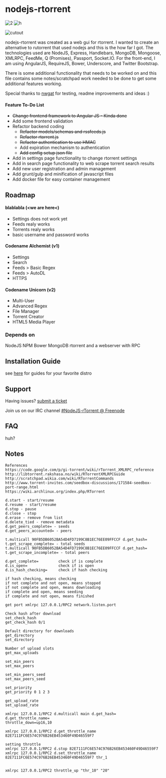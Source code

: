 # nodejs-rtorrent
![2](http://i.imgur.com/J1fODi0.png)
![h](http://i.imgur.com/WF2ir2R.png)

![cutout](http://cloudfront.nwgat.net/nodejs-rtorrent-cutout2.png "screenshot")

nodejs-rtorrent was created as a web gui for rtorrent. I wanted to create an alternative to rutorrent that used nodejs and this is the how far I got. The technologies used are NodeJS, Express, Handlebars, MongoDB, Mongoose, XMLRPC, FeedMe, Q (Promises), Passport, Socket.IO. For the front-end, I am using AngularJS, RequireJS, Bower, Underscore, and Twitter Bootstrap.


There is some additional functionality that needs to be worked on and this file contains some notes/scratchpad work needed to be done to get some additional features working.

Special thanks to [nwgat](http://nwgat.net)  for testing, readme improvements and ideas :)

#### Feature To-Do List
* ~~Change frontend framework to Angular JS - Kinda done~~
* Add some frontend validation
* Refactor backend coding
	* ~~Refactor models/schemas and rssfeeds.js~~
	* ~~Refactor rtorrent.js~~
	* ~~Refactor authentication to use HMAC~~
	* Add expiration mechanism to authentication
	* ~~Add config setup json file~~
* Add in settings page functionality to change rtorrent settings
* Add in search page functionality to web scrape torrent search results
* Add new user registration and admin management
* Add grunt/gulp and minification of javascript files 
* Add docker file for easy container management


## Roadmap
#### blablabla (<we are here<)
* Settings does not work yet
* Feeds realy works 
* Torrents realy works
* basic username and password works

#### Codename Alchemist (v1)
* Settings
* Search
* Feeds > Basic Regex
* Feeds > AutoDL
* HTTPS

#### Codename Unicorn (v2)
* Multi-User
* Advanced Regex
* File Manager
* Torrent Creator
* HTML5 Media Player

### Depends on
NodeJS NPM Bower MongoDB rtorrent and a webserver with RPC

## Installation Guide
see [here](https://github.com/roastlechon/nodejs-rtorrent/wiki/_pages) for guides for your favorite distro

## Support
Having issues? [submit a ticket](https://github.com/roastlechon/nodejs-rtorrent/issues/new)

Join us on our IRC channel [#NodeJS-rTorrent @ Freenode](http://webchat.freenode.net/?channels=nodejs-rtorrent) 

## FAQ
huh?

## Notes


```
References
https://code.google.com/p/gi-torrent/wiki/rTorrent_XMLRPC_reference
http://libtorrent.rakshasa.no/wiki/RTorrentXMLRPCGuide
http://scratchpad.wikia.com/wiki/RTorrentCommands
http://www.torrent-invites.com/seedbox-discussions/171584-seedbox-port-range.html
https://wiki.archlinux.org/index.php/RTorrent

d.start - start/resume
d.resume - start/resume
d.stop - pause
d.close - stop
d.erase - remove from list
d.delete_tied - remove metadata
d.get_peers_complete= - seeds
d.get_peers_accounted= - peers

t.multicall 90FB5DB6052BA54D4FD7199C8B1EC76EE09FFCCF d.get_hash= t.get_scrape_complete= - total seeds
t.multicall 90FB5DB6052BA54D4FD7199C8B1EC76EE09FFCCF d.get_hash= t.get_scrape_incomplete= - total peers

d.get_complete=         check if is complete
d.is_open=				check if is open
d.is_hash_checking= 	check if hash checking

if hash checking, means checking
if not complete and not open, means stopped
if not complete and open, means downloading
if complete and open, means seeding
if complete and not open, means finished

get port xmlrpc 127.0.0.1/RPC2 network.listen.port

Check hash after download
set_check_hash
get_check_hash 0/1

Default directory for downloads
get_directory
set_directory

Number of upload slots
get_max_uploads

set_min_peers
set_max_peers

set_min_peers_seed
set_max_peers_seed

set_priority
get_priority 0 1 2 3

get_upload_rate
set_upload_rate

xmlrpc 127.0.0.1/RPC2 d.multicall main d.get_hash= d.get_throttle_name=
throttle_down=up16,10

xmlrpc 127.0.0.1/RPC2 d.get_throttle_name 82E7111FC6E574C976B26EB453460F49D46559F7

setting throttle
xmlrpc 127.0.0.1/RPC2 d.stop 82E7111FC6E574C976B26EB453460F49D46559F7
xmlrpc 127.0.0.1/RPC2 d.set_throttle_name 82E7111FC6E574C976B26EB453460F49D46559F7 thr_1   


xmlrpc 127.0.0.1/RPC2 throttle_up "thr_10" "20"
```
